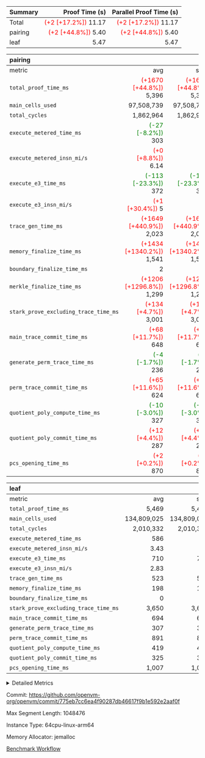 | Summary | Proof Time (s) | Parallel Proof Time (s) |
|:---|---:|---:|
| Total | <span style='color: red'>(+2 [+17.2%])</span> 11.17 | <span style='color: red'>(+2 [+17.2%])</span> 11.17 |
| pairing | <span style='color: red'>(+2 [+44.8%])</span> 5.40 | <span style='color: red'>(+2 [+44.8%])</span> 5.40 |
| leaf |  5.47 |  5.47 |


| pairing |||||
|:---|---:|---:|---:|---:|
|metric|avg|sum|max|min|
| `total_proof_time_ms ` | <span style='color: red'>(+1670 [+44.8%])</span> 5,396 | <span style='color: red'>(+1670 [+44.8%])</span> 5,396 | <span style='color: red'>(+1670 [+44.8%])</span> 5,396 | <span style='color: red'>(+1670 [+44.8%])</span> 5,396 |
| `main_cells_used     ` |  97,508,739 |  97,508,739 |  97,508,739 |  97,508,739 |
| `total_cycles        ` |  1,862,964 |  1,862,964 |  1,862,964 |  1,862,964 |
| `execute_metered_time_ms` | <span style='color: green'>(-27 [-8.2%])</span> 303 | -          | -          | -          |
| `execute_metered_insn_mi/s` | <span style='color: red'>(+0 [+8.8%])</span> 6.14 | -          | -          | -          |
| `execute_e3_time_ms  ` | <span style='color: green'>(-113 [-23.3%])</span> 372 | <span style='color: green'>(-113 [-23.3%])</span> 372 | <span style='color: green'>(-113 [-23.3%])</span> 372 | <span style='color: green'>(-113 [-23.3%])</span> 372 |
| `execute_e3_insn_mi/s` | <span style='color: red'>(+1 [+30.4%])</span> 5 | -          | <span style='color: red'>(+1 [+30.4%])</span> 5 | <span style='color: red'>(+1 [+30.4%])</span> 5 |
| `trace_gen_time_ms   ` | <span style='color: red'>(+1649 [+440.9%])</span> 2,023 | <span style='color: red'>(+1649 [+440.9%])</span> 2,023 | <span style='color: red'>(+1649 [+440.9%])</span> 2,023 | <span style='color: red'>(+1649 [+440.9%])</span> 2,023 |
| `memory_finalize_time_ms` | <span style='color: red'>(+1434 [+1340.2%])</span> 1,541 | <span style='color: red'>(+1434 [+1340.2%])</span> 1,541 | <span style='color: red'>(+1434 [+1340.2%])</span> 1,541 | <span style='color: red'>(+1434 [+1340.2%])</span> 1,541 |
| `boundary_finalize_time_ms` |  2 |  2 |  2 |  2 |
| `merkle_finalize_time_ms` | <span style='color: red'>(+1206 [+1296.8%])</span> 1,299 | <span style='color: red'>(+1206 [+1296.8%])</span> 1,299 | <span style='color: red'>(+1206 [+1296.8%])</span> 1,299 | <span style='color: red'>(+1206 [+1296.8%])</span> 1,299 |
| `stark_prove_excluding_trace_time_ms` | <span style='color: red'>(+134 [+4.7%])</span> 3,001 | <span style='color: red'>(+134 [+4.7%])</span> 3,001 | <span style='color: red'>(+134 [+4.7%])</span> 3,001 | <span style='color: red'>(+134 [+4.7%])</span> 3,001 |
| `main_trace_commit_time_ms` | <span style='color: red'>(+68 [+11.7%])</span> 648 | <span style='color: red'>(+68 [+11.7%])</span> 648 | <span style='color: red'>(+68 [+11.7%])</span> 648 | <span style='color: red'>(+68 [+11.7%])</span> 648 |
| `generate_perm_trace_time_ms` | <span style='color: green'>(-4 [-1.7%])</span> 236 | <span style='color: green'>(-4 [-1.7%])</span> 236 | <span style='color: green'>(-4 [-1.7%])</span> 236 | <span style='color: green'>(-4 [-1.7%])</span> 236 |
| `perm_trace_commit_time_ms` | <span style='color: red'>(+65 [+11.6%])</span> 624 | <span style='color: red'>(+65 [+11.6%])</span> 624 | <span style='color: red'>(+65 [+11.6%])</span> 624 | <span style='color: red'>(+65 [+11.6%])</span> 624 |
| `quotient_poly_compute_time_ms` | <span style='color: green'>(-10 [-3.0%])</span> 327 | <span style='color: green'>(-10 [-3.0%])</span> 327 | <span style='color: green'>(-10 [-3.0%])</span> 327 | <span style='color: green'>(-10 [-3.0%])</span> 327 |
| `quotient_poly_commit_time_ms` | <span style='color: red'>(+12 [+4.4%])</span> 287 | <span style='color: red'>(+12 [+4.4%])</span> 287 | <span style='color: red'>(+12 [+4.4%])</span> 287 | <span style='color: red'>(+12 [+4.4%])</span> 287 |
| `pcs_opening_time_ms ` | <span style='color: red'>(+2 [+0.2%])</span> 870 | <span style='color: red'>(+2 [+0.2%])</span> 870 | <span style='color: red'>(+2 [+0.2%])</span> 870 | <span style='color: red'>(+2 [+0.2%])</span> 870 |

| leaf |||||
|:---|---:|---:|---:|---:|
|metric|avg|sum|max|min|
| `total_proof_time_ms ` |  5,469 |  5,469 |  5,469 |  5,469 |
| `main_cells_used     ` |  134,809,025 |  134,809,025 |  134,809,025 |  134,809,025 |
| `total_cycles        ` |  2,010,332 |  2,010,332 |  2,010,332 |  2,010,332 |
| `execute_metered_time_ms` |  586 | -          | -          | -          |
| `execute_metered_insn_mi/s` |  3.43 | -          | -          | -          |
| `execute_e3_time_ms  ` |  710 |  710 |  710 |  710 |
| `execute_e3_insn_mi/s` |  2.83 | -          |  2.83 |  2.83 |
| `trace_gen_time_ms   ` |  523 |  523 |  523 |  523 |
| `memory_finalize_time_ms` |  198 |  198 |  198 |  198 |
| `boundary_finalize_time_ms` |  0 |  0 |  0 |  0 |
| `stark_prove_excluding_trace_time_ms` |  3,650 |  3,650 |  3,650 |  3,650 |
| `main_trace_commit_time_ms` |  694 |  694 |  694 |  694 |
| `generate_perm_trace_time_ms` |  307 |  307 |  307 |  307 |
| `perm_trace_commit_time_ms` |  891 |  891 |  891 |  891 |
| `quotient_poly_compute_time_ms` |  419 |  419 |  419 |  419 |
| `quotient_poly_commit_time_ms` |  325 |  325 |  325 |  325 |
| `pcs_opening_time_ms ` |  1,007 |  1,007 |  1,007 |  1,007 |



<details>
<summary>Detailed Metrics</summary>

| group | num_segments | num_children | keygen_time_ms | insns | fri.log_blowup | execute_metered_time_ms | execute_metered_insn_mi/s | commit_exe_time_ms |
| --- | --- | --- | --- | --- | --- | --- | --- | --- |
| leaf |  | 1 |  |  | 1 |  |  |  | 
| pairing | 1 |  | 1,102 | 1,862,965 | 1 | 303 | 6.14 | 12 | 

| group | air_name | quotient_deg | interactions | constraints |
| --- | --- | --- | --- | --- |
| leaf | AccessAdapterAir<2> | 2 | 5 | 12 | 
| leaf | AccessAdapterAir<4> | 2 | 5 | 12 | 
| leaf | AccessAdapterAir<8> | 2 | 5 | 12 | 
| leaf | FriReducedOpeningAir | 2 | 39 | 71 | 
| leaf | JalRangeCheckAir | 2 | 9 | 14 | 
| leaf | NativePoseidon2Air<BabyBearParameters>, 1> | 2 | 136 | 572 | 
| leaf | PhantomAir | 2 | 3 | 5 | 
| leaf | ProgramAir | 1 | 1 | 4 | 
| leaf | VariableRangeCheckerAir | 1 | 1 | 4 | 
| leaf | VmAirWrapper<AluNativeAdapterAir, FieldArithmeticCoreAir> | 2 | 15 | 27 | 
| leaf | VmAirWrapper<BranchNativeAdapterAir, BranchEqualCoreAir<1> | 2 | 11 | 25 | 
| leaf | VmAirWrapper<NativeAdapterAir<2, 0>, PublicValuesCoreAir> | 2 | 11 | 30 | 
| leaf | VmAirWrapper<NativeLoadStoreAdapterAir<1>, NativeLoadStoreCoreAir<1> | 2 | 15 | 20 | 
| leaf | VmAirWrapper<NativeLoadStoreAdapterAir<4>, NativeLoadStoreCoreAir<4> | 2 | 15 | 20 | 
| leaf | VmAirWrapper<NativeVectorizedAdapterAir<4>, FieldExtensionCoreAir> | 2 | 15 | 27 | 
| leaf | VmConnectorAir | 2 | 5 | 11 | 
| leaf | VolatileBoundaryAir | 2 | 7 | 19 | 
| pairing | AccessAdapterAir<16> | 2 | 5 | 12 | 
| pairing | AccessAdapterAir<2> | 2 | 5 | 12 | 
| pairing | AccessAdapterAir<32> | 2 | 5 | 12 | 
| pairing | AccessAdapterAir<4> | 2 | 5 | 12 | 
| pairing | AccessAdapterAir<8> | 2 | 5 | 12 | 
| pairing | BitwiseOperationLookupAir<8> | 2 | 2 | 4 | 
| pairing | KeccakVmAir | 2 | 321 | 4,513 | 
| pairing | MemoryMerkleAir<8> | 2 | 4 | 39 | 
| pairing | PersistentBoundaryAir<8> | 2 | 3 | 7 | 
| pairing | PhantomAir | 2 | 3 | 5 | 
| pairing | Poseidon2PeripheryAir<BabyBearParameters>, 1> | 2 | 1 | 286 | 
| pairing | ProgramAir | 1 | 1 | 4 | 
| pairing | RangeTupleCheckerAir<2> | 1 | 1 | 4 | 
| pairing | Rv32HintStoreAir | 2 | 18 | 28 | 
| pairing | VariableRangeCheckerAir | 1 | 1 | 4 | 
| pairing | VmAirWrapper<Rv32BaseAluAdapterAir, BaseAluCoreAir<4, 8> | 2 | 20 | 37 | 
| pairing | VmAirWrapper<Rv32BaseAluAdapterAir, LessThanCoreAir<4, 8> | 2 | 18 | 40 | 
| pairing | VmAirWrapper<Rv32BaseAluAdapterAir, ShiftCoreAir<4, 8> | 2 | 24 | 91 | 
| pairing | VmAirWrapper<Rv32BranchAdapterAir, BranchEqualCoreAir<4> | 2 | 11 | 20 | 
| pairing | VmAirWrapper<Rv32BranchAdapterAir, BranchLessThanCoreAir<4, 8> | 2 | 13 | 35 | 
| pairing | VmAirWrapper<Rv32CondRdWriteAdapterAir, Rv32JalLuiCoreAir> | 2 | 10 | 18 | 
| pairing | VmAirWrapper<Rv32IsEqualModAdapterAir<2, 1, 32, 32>, ModularIsEqualCoreAir<32, 4, 8> | 2 | 25 | 225 | 
| pairing | VmAirWrapper<Rv32JalrAdapterAir, Rv32JalrCoreAir> | 2 | 16 | 20 | 
| pairing | VmAirWrapper<Rv32LoadStoreAdapterAir, LoadSignExtendCoreAir<4, 8> | 2 | 18 | 33 | 
| pairing | VmAirWrapper<Rv32LoadStoreAdapterAir, LoadStoreCoreAir<4> | 2 | 17 | 40 | 
| pairing | VmAirWrapper<Rv32MultAdapterAir, DivRemCoreAir<4, 8> | 2 | 25 | 84 | 
| pairing | VmAirWrapper<Rv32MultAdapterAir, MulHCoreAir<4, 8> | 2 | 24 | 31 | 
| pairing | VmAirWrapper<Rv32MultAdapterAir, MultiplicationCoreAir<4, 8> | 2 | 19 | 19 | 
| pairing | VmAirWrapper<Rv32RdWriteAdapterAir, Rv32AuipcCoreAir> | 2 | 12 | 14 | 
| pairing | VmAirWrapper<Rv32VecHeapAdapterAir<1, 2, 2, 32, 32>, FieldExpressionCoreAir> | 2 | 415 | 480 | 
| pairing | VmAirWrapper<Rv32VecHeapAdapterAir<2, 1, 1, 32, 32>, FieldExpressionCoreAir> | 2 | 158 | 190 | 
| pairing | VmAirWrapper<Rv32VecHeapAdapterAir<2, 2, 2, 32, 32>, FieldExpressionCoreAir> | 2 | 428 | 457 | 
| pairing | VmConnectorAir | 2 | 5 | 11 | 

| group | air_name | idx | rows | prep_cols | perm_cols | main_cols | cells |
| --- | --- | --- | --- | --- | --- | --- | --- |
| leaf | AccessAdapterAir<2> | 0 | 1,048,576 |  | 16 | 11 | 28,311,552 | 
| leaf | AccessAdapterAir<4> | 0 | 524,288 |  | 16 | 13 | 15,204,352 | 
| leaf | AccessAdapterAir<8> | 0 | 16,384 |  | 16 | 17 | 540,672 | 
| leaf | FriReducedOpeningAir | 0 | 1,048,576 |  | 84 | 27 | 116,391,936 | 
| leaf | JalRangeCheckAir | 0 | 65,536 |  | 28 | 12 | 2,621,440 | 
| leaf | NativePoseidon2Air<BabyBearParameters>, 1> | 0 | 131,072 |  | 312 | 398 | 93,061,120 | 
| leaf | PhantomAir | 0 | 32,768 |  | 12 | 6 | 589,824 | 
| leaf | ProgramAir | 0 | 1,048,576 |  | 8 | 10 | 18,874,368 | 
| leaf | VariableRangeCheckerAir | 0 | 262,144 | 2 | 8 | 1 | 2,359,296 | 
| leaf | VmAirWrapper<AluNativeAdapterAir, FieldArithmeticCoreAir> | 0 | 1,048,576 |  | 36 | 29 | 68,157,440 | 
| leaf | VmAirWrapper<BranchNativeAdapterAir, BranchEqualCoreAir<1> | 0 | 262,144 |  | 28 | 23 | 13,369,344 | 
| leaf | VmAirWrapper<NativeAdapterAir<2, 0>, PublicValuesCoreAir> | 0 | 64 |  | 28 | 27 | 3,520 | 
| leaf | VmAirWrapper<NativeLoadStoreAdapterAir<1>, NativeLoadStoreCoreAir<1> | 0 | 524,288 |  | 40 | 21 | 31,981,568 | 
| leaf | VmAirWrapper<NativeLoadStoreAdapterAir<4>, NativeLoadStoreCoreAir<4> | 0 | 131,072 |  | 40 | 27 | 8,781,824 | 
| leaf | VmAirWrapper<NativeVectorizedAdapterAir<4>, FieldExtensionCoreAir> | 0 | 262,144 |  | 36 | 38 | 19,398,656 | 
| leaf | VmConnectorAir | 0 | 2 | 1 | 16 | 5 | 42 | 
| leaf | VolatileBoundaryAir | 0 | 262,144 |  | 20 | 12 | 8,388,608 | 

| group | air_name | segment | rows | prep_cols | perm_cols | main_cols | cells |
| --- | --- | --- | --- | --- | --- | --- | --- |
| pairing | AccessAdapterAir<16> | 0 | 262,144 |  | 16 | 25 | 10,747,904 | 
| pairing | AccessAdapterAir<32> | 0 | 131,072 |  | 16 | 41 | 7,471,104 | 
| pairing | AccessAdapterAir<8> | 0 | 524,288 |  | 16 | 17 | 17,301,504 | 
| pairing | BitwiseOperationLookupAir<8> | 0 | 65,536 | 3 | 8 | 2 | 655,360 | 
| pairing | MemoryMerkleAir<8> | 0 | 32,768 |  | 16 | 32 | 1,572,864 | 
| pairing | PersistentBoundaryAir<8> | 0 | 32,768 |  | 12 | 20 | 1,048,576 | 
| pairing | PhantomAir | 0 | 1 |  | 12 | 6 | 18 | 
| pairing | Poseidon2PeripheryAir<BabyBearParameters>, 1> | 0 | 32,768 |  | 8 | 300 | 10,092,544 | 
| pairing | ProgramAir | 0 | 32,768 |  | 8 | 10 | 589,824 | 
| pairing | RangeTupleCheckerAir<2> | 0 | 524,288 | 2 | 8 | 1 | 4,718,592 | 
| pairing | Rv32HintStoreAir | 0 | 256 |  | 44 | 32 | 19,456 | 
| pairing | VariableRangeCheckerAir | 0 | 262,144 | 2 | 8 | 1 | 2,359,296 | 
| pairing | VmAirWrapper<Rv32BaseAluAdapterAir, BaseAluCoreAir<4, 8> | 0 | 1,048,576 |  | 52 | 36 | 92,274,688 | 
| pairing | VmAirWrapper<Rv32BaseAluAdapterAir, LessThanCoreAir<4, 8> | 0 | 65,536 |  | 40 | 37 | 5,046,272 | 
| pairing | VmAirWrapper<Rv32BaseAluAdapterAir, ShiftCoreAir<4, 8> | 0 | 2,048 |  | 52 | 53 | 215,040 | 
| pairing | VmAirWrapper<Rv32BranchAdapterAir, BranchEqualCoreAir<4> | 0 | 262,144 |  | 28 | 26 | 14,155,776 | 
| pairing | VmAirWrapper<Rv32BranchAdapterAir, BranchLessThanCoreAir<4, 8> | 0 | 131,072 |  | 32 | 32 | 8,388,608 | 
| pairing | VmAirWrapper<Rv32CondRdWriteAdapterAir, Rv32JalLuiCoreAir> | 0 | 8,192 |  | 28 | 18 | 376,832 | 
| pairing | VmAirWrapper<Rv32IsEqualModAdapterAir<2, 1, 32, 32>, ModularIsEqualCoreAir<32, 4, 8> | 0 | 32 |  | 56 | 166 | 7,104 | 
| pairing | VmAirWrapper<Rv32JalrAdapterAir, Rv32JalrCoreAir> | 0 | 65,536 |  | 36 | 28 | 4,194,304 | 
| pairing | VmAirWrapper<Rv32LoadStoreAdapterAir, LoadStoreCoreAir<4> | 0 | 1,048,576 |  | 52 | 41 | 97,517,568 | 
| pairing | VmAirWrapper<Rv32MultAdapterAir, MulHCoreAir<4, 8> | 0 | 256 |  | 72 | 39 | 28,416 | 
| pairing | VmAirWrapper<Rv32MultAdapterAir, MultiplicationCoreAir<4, 8> | 0 | 512 |  | 52 | 31 | 42,496 | 
| pairing | VmAirWrapper<Rv32RdWriteAdapterAir, Rv32AuipcCoreAir> | 0 | 32,768 |  | 28 | 20 | 1,572,864 | 
| pairing | VmAirWrapper<Rv32VecHeapAdapterAir<2, 1, 1, 32, 32>, FieldExpressionCoreAir> | 0 | 1,024 |  | 320 | 263 | 596,992 | 
| pairing | VmAirWrapper<Rv32VecHeapAdapterAir<2, 2, 2, 32, 32>, FieldExpressionCoreAir> | 0 | 16,384 |  | 604 | 497 | 18,038,784 | 
| pairing | VmConnectorAir | 0 | 2 | 1 | 16 | 5 | 42 | 

| group | idx | trace_gen_time_ms | total_proof_time_ms | total_cycles | total_cells | stark_prove_excluding_trace_time_ms | quotient_poly_compute_time_ms | quotient_poly_commit_time_ms | perm_trace_commit_time_ms | pcs_opening_time_ms | memory_finalize_time_ms | main_trace_commit_time_ms | main_cells_used | insns | generate_perm_trace_time_ms | execute_metered_time_ms | execute_metered_insn_mi/s | execute_e3_time_ms | execute_e3_insn_mi/s | boundary_finalize_time_ms |
| --- | --- | --- | --- | --- | --- | --- | --- | --- | --- | --- | --- | --- | --- | --- | --- | --- | --- | --- | --- | --- |
| leaf | 0 | 523 | 5,469 | 2,010,332 | 428,035,562 | 3,650 | 419 | 325 | 891 | 1,007 | 198 | 694 | 134,809,025 | 2,010,333 | 307 | 586 | 3.43 | 710 | 2.83 | 0 | 

| group | idx | trace_height_constraint | weighted_sum | threshold |
| --- | --- | --- | --- | --- |
| leaf | 0 | 0 | 7,274,628 | 2,013,265,921 | 
| leaf | 0 | 1 | 45,531,392 | 2,013,265,921 | 
| leaf | 0 | 2 | 3,637,314 | 2,013,265,921 | 
| leaf | 0 | 3 | 44,859,652 | 2,013,265,921 | 
| leaf | 0 | 4 | 262,144 | 2,013,265,921 | 
| leaf | 0 | 5 | 102,875,850 | 2,013,265,921 | 

| group | segment | trace_gen_time_ms | total_proof_time_ms | total_cycles | total_cells | stark_prove_excluding_trace_time_ms | quotient_poly_compute_time_ms | quotient_poly_commit_time_ms | perm_trace_commit_time_ms | pcs_opening_time_ms | merkle_finalize_time_ms | memory_finalize_time_ms | main_trace_commit_time_ms | main_cells_used | insns | generate_perm_trace_time_ms | execute_e3_time_ms | execute_e3_insn_mi/s | boundary_finalize_time_ms |
| --- | --- | --- | --- | --- | --- | --- | --- | --- | --- | --- | --- | --- | --- | --- | --- | --- | --- | --- | --- |
| pairing | 0 | 2,023 | 5,396 | 1,862,964 | 304,931,516 | 3,001 | 327 | 287 | 624 | 870 | 1,299 | 1,541 | 648 | 97,508,739 | 1,862,965 | 236 | 372 | 5 | 2 | 

| group | segment | trace_height_constraint | weighted_sum | threshold |
| --- | --- | --- | --- | --- |
| pairing | 0 | 0 | 5,382,342 | 2,013,265,921 | 
| pairing | 0 | 1 | 18,152,512 | 2,013,265,921 | 
| pairing | 0 | 2 | 2,691,171 | 2,013,265,921 | 
| pairing | 0 | 3 | 25,000,068 | 2,013,265,921 | 
| pairing | 0 | 4 | 131,072 | 2,013,265,921 | 
| pairing | 0 | 5 | 65,536 | 2,013,265,921 | 
| pairing | 0 | 6 | 6,016,192 | 2,013,265,921 | 
| pairing | 0 | 7 | 4,096 | 2,013,265,921 | 
| pairing | 0 | 8 | 58,426,029 | 2,013,265,921 | 

</details>


Commit: https://github.com/openvm-org/openvm/commit/775eb7cc6ea4f90287db46617f9b1e592e2aaf0f

Max Segment Length: 1048476

Instance Type: 64cpu-linux-arm64

Memory Allocator: jemalloc

[Benchmark Workflow](https://github.com/openvm-org/openvm/actions/runs/15861043570)
